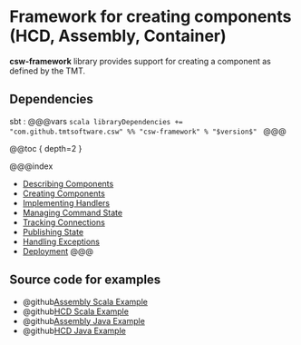# Framework for creating components (HCD, Assembly, Container)

**csw-framework** library provides support for creating a component as defined by the TMT. 

## Dependencies

sbt
:   @@@vars
    ```scala
    libraryDependencies += "com.github.tmtsoftware.csw" %% "csw-framework" % "$version$"
    ```
    @@@
    
@@toc { depth=2 } 
    
@@@index
* [Describing Components](../framework/describing-components.md)
* [Creating Components](../framework/creating-components.md)
* [Implementing Handlers](../framework/handling-lifecycle.md)
* [Managing Command State](../framework/managing-command-state.md)
* [Tracking Connections](../framework/tracking-connections.md)
* [Publishing State](../framework/publishing-state.md)
* [Handling Exceptions](../framework/handling-exceptions.md)
* [Deployment](../framework/deploying-components.md)
@@@

## Source code for examples

* @github[Assembly Scala Example](/examples/src/main/scala/example/framework/components/assembly/AssemblyComponentHandlers.scala)
* @github[HCD Scala Example](/examples/src/main/scala/example/framework/components/hcd/HcdComponentHandlers.scala)
* @github[Assembly Java Example](/examples/src/main/java/example/framework/components/assembly/JAssemblyComponentHandlers.java)
* @github[HCD Java Example](/examples/src/main/java/example/framework/components/hcd/JHcdComponentHandlers.java)
    




